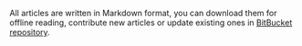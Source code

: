 All articles are written in Markdown format, you can download them for offline
reading, contribute new articles or update existing ones in [BitBucket
repository](https://bitbucket.org/zhb/iredmail-docs/src).
